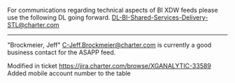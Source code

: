 For communications regarding technical aspects of BI XDW feeds please use the following DL going forward.
DL-BI-Shared-Services-Delivery-STL@charter.com

----
"Brockmeier, Jeff" <C-Jeff.Brockmeier@charter.com> is currently a good business
contact for the ASAPP feed.

Modified in ticket https://jira.charter.com/browse/XGANALYTIC-33589
  Added mobile account number to the table
